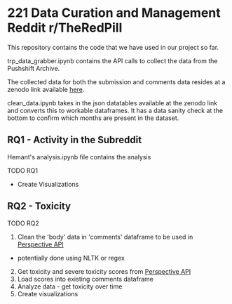 # 221 Data Curation and Management Reddit r/TheRedPill

This repository contains the code that we have used in our project so far.

trp_data_grabber.ipynb contains the API calls to collect the data from the Pushshift Archive.

The collected data for both the submission and comments data resides at a zenodo link available [here](https://zenodo.org/record/6386942).


clean_data.ipynb takes in the json datatables available at the zenodo link and converts this to workable dataframes. It has a data sanity check at the bottom to confirm which months are present in the dataset.


## RQ1 - Activity in the Subreddit
Hemant's analysis.ipynb file contains the analysis

TODO RQ1
- Create Visualizations

## RQ2 - Toxicity

TODO RQ2
1. Clean the 'body' data in 'comments' dataframe to be used in [Perspective API](https://www.perspectiveapi.com/)
  - potentially done using NLTK or regex
2. Get toxicity and severe toxicity scores from [Perspective API](https://www.perspectiveapi.com/)
3. Load scores into existing comments dataframe
4. Analyze data - get toxicity over time
5. Create visualizations
